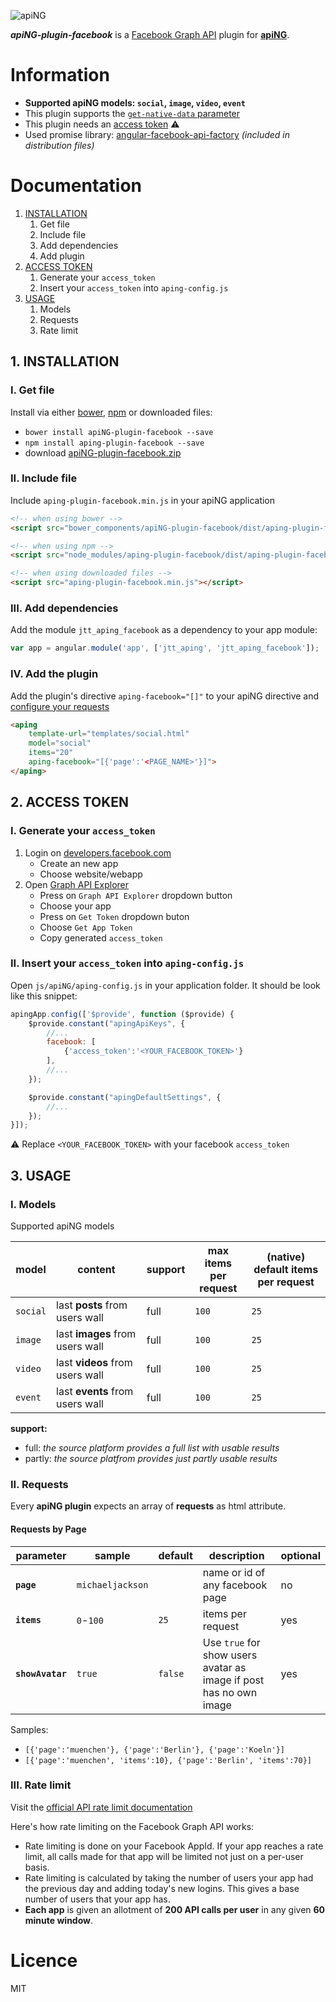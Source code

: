 [logo]: http://aping.io/logo/320/aping-plugin.png "apiNG Plugin"
![apiNG][logo]

**_apiNG-plugin-facebook_** is a [Facebook Graph API](https://developers.facebook.com/docs/graph-api) plugin for [**apiNG**](https://github.com/JohnnyTheTank/apiNG).

# Information
* **Supported apiNG models: `social`, `image`, `video`, `event`**
* This plugin supports the [`get-native-data` parameter](https://aping.readme.io/docs/configuration#parameters)
* This plugin needs an [access token](#2-access-token) :warning:
* Used promise library: [angular-facebook-api-factory](https://github.com/JohnnyTheTank/angular-facebook-api-factory) _(included in distribution files)_

# Documentation

1. [INSTALLATION](#1-installation)
    1. Get file
    2. Include file
    3. Add dependencies
    4. Add plugin
2. [ACCESS TOKEN](#2-access-token)
    1. Generate your `access_token`
    2. Insert your `access_token` into `aping-config.js`
3. [USAGE](#3-usage)
    1. Models
    2. Requests
    3. Rate limit


## 1. INSTALLATION

### I. Get file
Install via either [bower](http://bower.io/), [npm](https://www.npmjs.com/) or downloaded files:

* `bower install apiNG-plugin-facebook --save`
* `npm install aping-plugin-facebook --save`
* download [apiNG-plugin-facebook.zip](https://github.com/JohnnyTheTank/apiNG-plugin-facebook/zipball/master)

### II. Include file
Include `aping-plugin-facebook.min.js` in your apiNG application

```html
<!-- when using bower -->
<script src="bower_components/apiNG-plugin-facebook/dist/aping-plugin-facebook.min.js"></script>

<!-- when using npm -->
<script src="node_modules/aping-plugin-facebook/dist/aping-plugin-facebook.min.js"></script>

<!-- when using downloaded files -->
<script src="aping-plugin-facebook.min.js"></script>
```

### III. Add dependencies
Add the module `jtt_aping_facebook` as a dependency to your app module:
```js
var app = angular.module('app', ['jtt_aping', 'jtt_aping_facebook']);
```

### IV. Add the plugin
Add the plugin's directive `aping-facebook="[]"` to your apiNG directive and [configure your requests](#ii-requests)
```html
<aping
    template-url="templates/social.html"
    model="social"
    items="20"
    aping-facebook="[{'page':'<PAGE_NAME>'}]">
</aping>
```

## 2. ACCESS TOKEN

### I. Generate your `access_token`
1. Login on [developers.facebook.com](https://developers.facebook.com/)
    - Create an new app
    - Choose website/webapp
2. Open [Graph API Explorer](https://developers.facebook.com/tools/explorer/)
    - Press on `Graph API Explorer` dropdown button
    - Choose your app
    - Press on `Get Token` dropdown buton
    - Choose `Get App Token`
    - Copy generated `access_token`

### II. Insert your `access_token` into `aping-config.js`
Open `js/apiNG/aping-config.js` in your application folder. It should be look like this snippet:
```js
apingApp.config(['$provide', function ($provide) {
    $provide.constant("apingApiKeys", {
        //...
        facebook: [
            {'access_token':'<YOUR_FACEBOOK_TOKEN>'}
        ],
        //...
    });

    $provide.constant("apingDefaultSettings", {
        //...
    });
}]);
```

:warning: Replace `<YOUR_FACEBOOK_TOKEN>` with your facebook `access_token`

## 3. USAGE

### I. Models
Supported apiNG models

|  model   | content | support | max items<br>per request | (native) default items<br>per request |
|----------|---------|---------|--------|---------|
| `social` | last **posts** from users wall | full    | `100`   | `25`   |
| `image`  | last **images** from users wall | full    | `100`   | `25`   |
| `video`  | last **videos** from users wall  | full    | `100`   | `25`   |
| `event`  | last **events** from users wall  | full    | `100`   | `25`   |

**support:**
* full: _the source platform provides a full list with usable results_ <br>
* partly: _the source platfrom provides just partly usable results_


### II. Requests
Every **apiNG plugin** expects an array of **requests** as html attribute.

#### Requests by Page
|  parameter  | sample | default | description | optional |
|----------|---------|---------|---------|---------|
| **`page`** | `michaeljackson` |  | name or id of any facebook page | no |
| **`items`**  | `0`-`100` | `25` | items per request |  yes  |
| **`showAvatar`** | `true` | `false` | Use `true` for show users avatar as image if post has no own image | yes |

Samples:
* `[{'page':'muenchen'}, {'page':'Berlin'}, {'page':'Koeln'}]`
* `[{'page':'muenchen', 'items':10}, {'page':'Berlin', 'items':70}]`

### III. Rate limit

Visit the [official API rate limit documentation](https://developers.facebook.com/docs/graph-api/advanced/rate-limiting)

Here's how rate limiting on the Facebook Graph API works:
- Rate limiting is done on your Facebook AppId. If your app reaches a rate limit, all calls made for that app will be limited not just on a per-user basis.
- Rate limiting is calculated by taking the number of users your app had the previous day and adding today's new logins. This gives a base number of users that your app has.
- **Each app** is given an allotment of **200 API calls per user** in any given **60 minute window**.

# Licence
MIT


